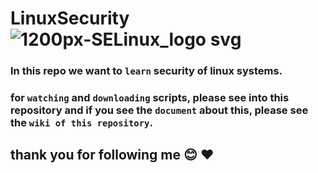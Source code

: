 # LinuxSecurity  ![1200px-SELinux_logo svg](https://user-images.githubusercontent.com/95964285/231522830-bede36c6-add6-44e6-8669-86aad1d4cd47.png)


### In this repo we want to `learn` security of linux systems.

### for `watching` and `downloading` scripts, please see into this repository and if you see the `document` about this, please see the `wiki of this repository`.

## thank you for following me :blush: :heart:
